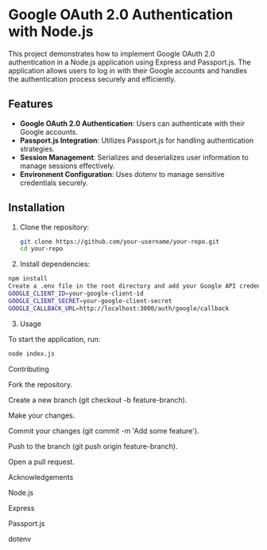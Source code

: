 # Google OAuth 2.0 Authentication with Node.js

This project demonstrates how to implement Google OAuth 2.0 authentication in a Node.js application using Express and Passport.js. The application allows users to log in with their Google accounts and handles the authentication process securely and efficiently.

## Features

- **Google OAuth 2.0 Authentication**: Users can authenticate with their Google accounts.
- **Passport.js Integration**: Utilizes Passport.js for handling authentication strategies.
- **Session Management**: Serializes and deserializes user information to manage sessions effectively.
- **Environment Configuration**: Uses dotenv to manage sensitive credentials securely.

## Installation

1. Clone the repository:
   ```sh
   git clone https://github.com/your-username/your-repo.git
   cd your-repo
2. Install dependencies:

  ```sh
npm install
Create a .env file in the root directory and add your Google API credentials:
GOOGLE_CLIENT_ID=your-google-client-id
GOOGLE_CLIENT_SECRET=your-google-client-secret
GOOGLE_CALLBACK_URL=http://localhost:3000/auth/google/callback
```
3. Usage

To start the application, run:
  ```sh
node index.js
```

Contributing

Fork the repository.

Create a new branch (git checkout -b feature-branch).


Make your changes.

Commit your changes (git commit -m 'Add some feature').

Push to the branch (git push origin feature-branch).

Open a pull request.


Acknowledgements

Node.js

Express

Passport.js

dotenv

